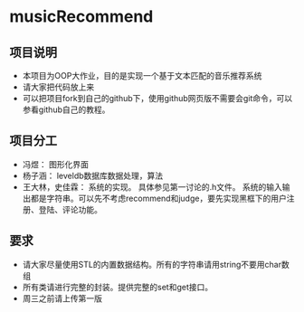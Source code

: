 # musicRecommend
## 项目说明
+ 本项目为OOP大作业，目的是实现一个基于文本匹配的音乐推荐系统
+ 请大家把代码放上来
+ 可以把项目fork到自己的github下，使用github网页版不需要会git命令，可以参看github自己的教程。

## 项目分工
+ 冯煜：
   图形化界面
+ 杨子涵：
   leveldb数据库数据处理，算法
+ 王大林，史佳霖：
   系统的实现。
   具体参见第一讨论的.h文件。
   系统的输入输出都是字符串。可以先不考虑recommend和judge，要先实现黑框下的用户注册、登陆、评论功能。
## 要求
+ 请大家尽量使用STL的内置数据结构。所有的字符串请用string不要用char数组
+ 所有类请进行完整的封装。提供完整的set和get接口。
+ 周三之前请上传第一版

  
 





